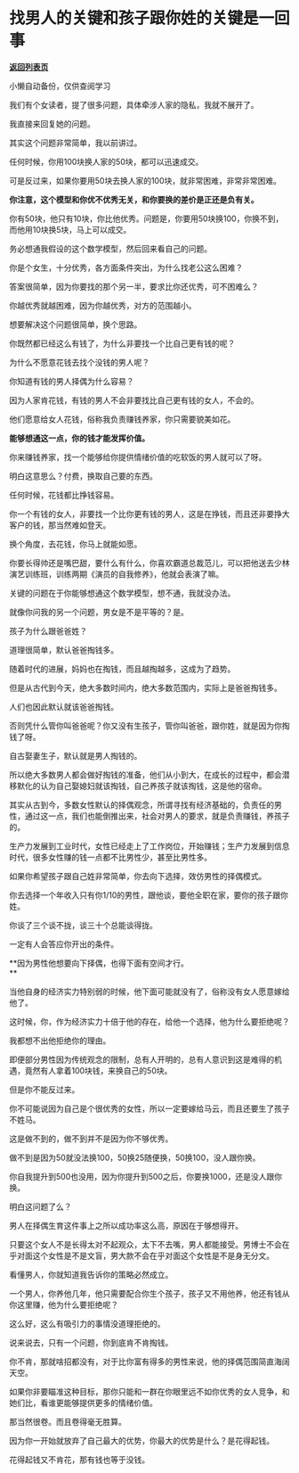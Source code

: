 # 找男人的关键和孩子跟你姓的关键是一回事

[**返回列表页**](/gzh/记忆承载3)

小懒自动备份，仅供查阅学习

我们有个女读者，提了很多问题，具体牵涉人家的隐私，我就不展开了。  

我直接来回复她的问题。  

其实这个问题非常简单，我以前讲过。  

任何时候，你用100块换人家的50块，都可以迅速成交。

可是反过来，如果你要用50块去换人家的100块，就非常困难，非常非常困难。

 **你注意，这个模型和你优不优秀无关，和你要换的差价是正还是负有关。**

你有50块，他只有10块，你比他优秀。问题是，你要用50块换100，你换不到，而他用10块换5块，马上可以成交。

务必想通我假设的这个数学模型，然后回来看自己的问题。  

你是个女生，十分优秀，各方面条件突出，为什么找老公这么困难？  

答案很简单，因为你要找的那个另一半，要求比你还优秀，可不困难么？

你越优秀就越困难，因为你越优秀，对方的范围越小。

想要解决这个问题很简单，换个思路。  

你既然都已经这么有钱了，为什么非要找一个比自己更有钱的呢？

为什么不愿意花钱去找个没钱的男人呢？  

你知道有钱的男人择偶为什么容易？  

因为人家肯花钱，有钱的男人不会非要找比自己更有钱的女人，不会的。

他们愿意给女人花钱，俗称我负责赚钱养家，你只需要貌美如花。

 **能够想通这一点，你的钱才能发挥价值。**

你来赚钱养家，找一个能够给你提供情绪价值的吃软饭的男人就可以了呀。

明白这意思么？付费，换取自己要的东西。  

任何时候，花钱都比挣钱容易。  

你一个有钱的女人，非要找一个比你更有钱的男人，这是在挣钱，而且还非要挣大客户的钱，那当然难如登天。

换个角度，去花钱，你马上就能如愿。  

你要长得帅还是嘴巴甜，要什么有什么，你喜欢霸道总裁范儿，可以把他送去少林演艺训练班，训练两期《演员的自我修养》，他就会表演了嘛。  

关键的问题在于你能够想通这个数学模型，想不通，我就没办法。  

就像你问我的另一个问题，男女是不是平等的？是。

孩子为什么跟爸爸姓？

道理很简单，默认爸爸掏钱多。

随着时代的进展，妈妈也在掏钱，而且越掏越多，这成为了趋势。  

但是从古代到今天，绝大多数时间内，绝大多数范围内，实际上是爸爸掏钱多。

人们也因此默认就该爸爸掏钱。

否则凭什么管你叫爸爸呢？你又没有生孩子，管你叫爸爸，跟你姓，就是因为你掏钱了呀。  

自古娶妻生子，默认就是男人掏钱的。  

所以绝大多数男人都会做好掏钱的准备，他们从小到大，在成长的过程中，都会潜移默化的认为自己娶媳妇就该掏钱，自己养孩子就该掏钱，这是他的宿命。  

其实从古到今，多数女性默认的择偶观念，所谓寻找有经济基础的，负责任的男性，通过这一点，我们也能倒推出来，社会对男人的要求，就是负责赚钱，养孩子的。

生产力发展到工业时代，女性已经走上了工作岗位，开始赚钱；生产力发展到信息时代，很多女性赚的钱一点都不比男性少，甚至比男性多。  

如果你希望孩子跟自己姓非常简单，你去向下选择，效仿男性的择偶模式。

你去选择一个年收入只有你1/10的男性，跟他谈，要他全职在家，要你的孩子跟你姓。  

你谈了三个谈不拢，谈三十个总能谈得拢。  

一定有人会答应你开出的条件。  

 **因为男性他想要向下择偶，也得下面有空间才行。  
**

当他自身的经济实力特别弱的时候，他下面可能就没有了，俗称没有女人愿意嫁给他了。

这时候，你，作为经济实力十倍于他的存在，给他一个选择，他为什么要拒绝呢？

我都想不出他拒绝你的理由。

即便部分男性因为传统观念的限制，总有人开明的，总有人意识到这是难得的机遇，竟然有人拿着100块钱，来换自己的50块。  

但是你不能反过来。  

你不可能说因为自己是个很优秀的女性，所以一定要嫁给马云，而且还要生了孩子不姓马。  

这是做不到的，做不到并不是因为你不够优秀。  

做不到是因为50就没法换100，50换25随便换，50换100，没人跟你换。  

你自我提升到500也没用，因为你提升到500之后，你要换1000，还是没人跟你换。  

明白这问题了么？  

男人在择偶生育这件事上之所以成功率这么高，原因在于够想得开。  

只要这个女人不是长得太对不起观众，太下不去嘴，男人都能接受。男博士不会在乎对面这个女性是不是文盲，男大款不会在乎对面这个女性是不是身无分文。  

看懂男人，你就知道我告诉你的策略必然成立。

一个男人，你养他几年，他只需要配合你生个孩子，孩子又不用他养，他还有钱从你这里赚，他为什么要拒绝呢？

这么好，这么有吸引力的事情没道理拒绝的。  

说来说去，只有一个问题，你到底肯不肯掏钱。

你不肯，那就啥招都没有，对于比你富有得多的男性来说，他的择偶范围简直海阔天空。  

如果你非要瞄准这种目标，那你只能和一群在你眼里远不如你优秀的女人竞争，和她们比，看谁更能够提供更多的情绪价值。  

那当然很卷。而且卷得毫无胜算。

因为你一开始就放弃了自己最大的优势，你最大的优势是什么？是花得起钱。

花得起钱又不肯花，那有钱也等于没钱。

